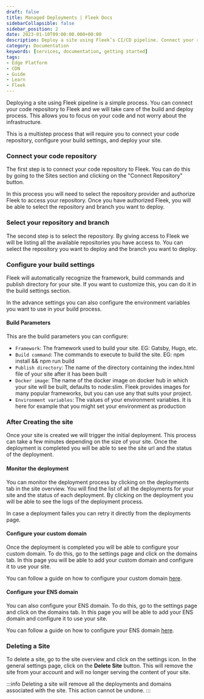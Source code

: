 ```yaml
---
draft: false
title: Managed Deployments | Fleek Docs 
sidebarCollapsible: false
sidebar_position: 2
date: 2023-01-10T09:00:00.000+00:00
description: Deploy a site using Fleek’s CI/CD pipeline. Connect your repository to Fleek and we will take care of the build and deploy process.
category: Documentation
keywords: [services, documentation, getting started]
tags:
- Edge Platform
- CDN
- Guide
- Learn
- Fleek
---
```


Deploying a site using Fleek pipeline is a simple process. You can connect your code repository to Fleek and we will take care of the build and deploy process. This allows you to focus on your code and not worry about the infrastructure.

This is a multistep process that will require you to connect your code repository, configure your build settings, and deploy your site.

### Connect your code repository

The first step is to connect your code repository to Fleek. You can do this by going to the Sites section and clicking on the "Connect Repository" button.

In this process you will need to select the repository provider and authorize Fleek to access your repository. Once you have authorized Fleek, you will be able to select the repository and branch you want to deploy.

### Select your repository and branch

The second step is to select the repository. By giving access to Fleek we will be listing all the available repositories you have access to. You can select the repository you want to deploy and the branch you want to deploy.

### Configure your build settings

Fleek will automatically recognize the framework, build commands and publish directory for your site. If you want to customize this, you can do it in the build settings section.

In the advance settings you can also configure the environment variables you want to use in your build process.

#### Build Parameters

This are the build parameters you can configure:

- `Framework`: The framework used to build your site. EG: Gatsby, Hugo, etc.
- `Build command`: The commands to execute to build the site. EG: npm install && npm run build
- `Publish directory`: The name of the directory containing the index.html file of your site after it has been built
- `Docker image`: The name of the docker image on docker hub in which your site will be built, defaults to node:slim. Fleek provides images for many popular frameworks, but you can use any that suits your project.
- `Environment variables`: The values of your environment variables. It is here for example that you might set your environment as production

### After Creating the site

Once your site is created we will trigger the initial deployment. This process can take a few minutes depending on the size of your site. Once the deployment is completed you will be able to see the site url and the status of the deployment.

#### Monitor the deployment

You can monitor the deployment process by clicking on the deployments tab in the site overview. You will find the list of all the deployments for your site and the status of each deployment. By clicking on the deployment you will be able to see the logs of the deployment process.

In case a deployment failes you can retry it directly from the deployments page.

#### Configure your custom domain

Once the deployment is completed you will be able to configure your custom domain. To do this, go to the settings page and click on the domains tab. In this page you will be able to add your custom domain and configure it to use your site.

You can follow a guide on how to configure your custom domain [here](https://docs.fleek.xyz/docs/Domains/custom-domains).

#### Configure your ENS domain

You can also configure your ENS domain. To do this, go to the settings page and click on the domains tab. In this page you will be able to add your ENS domain and configure it to use your site.

You can follow a guide on how to configure your ENS domain [here](https://docs.fleek.xyz/docs/Domains/ens).

### Deleting a Site

To delete a site, go to the site overview and click on the settings icon. In the general settings page, click on the **Delete Site** button. This will remove the site from your account and will no longer serving the content of your site.

:::info
Deleting a site will remove all the deployments and domains associated with the site. This action cannot be undone.
:::
